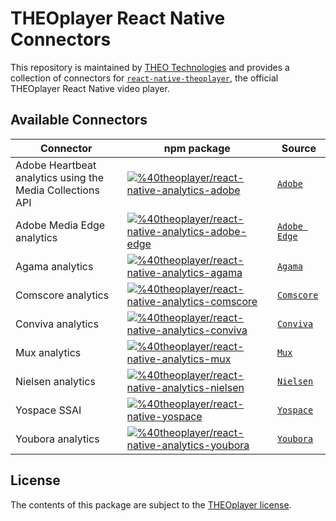 # THEOplayer React Native Connectors

This repository is maintained by [THEO Technologies](https://www.theoplayer.com/) and provides a collection of
connectors for [`react-native-theoplayer`](https://github.com/THEOplayer/react-native-theoplayer),
the official THEOplayer React Native video player.

## Available Connectors

| Connector                                                 | npm package                                                                                                                                                                                                                                                         | Source                                                                                     |
|-----------------------------------------------------------|---------------------------------------------------------------------------------------------------------------------------------------------------------------------------------------------------------------------------------------------------------------------|--------------------------------------------------------------------------------------------|
| Adobe Heartbeat analytics using the Media Collections API | [![%40theoplayer/react-native-analytics-adobe](https://img.shields.io/npm/v/%40theoplayer%2Freact-native-analytics-adobe?label=%40theoplayer/react-native-analytics-adobe)](https://www.npmjs.com/package/%40theoplayer%2Freact-native-analytics-adobe)             | [`Adobe`](https://github.com/THEOplayer/react-native-connectors/tree/main/adobe)           |
| Adobe Media Edge analytics                                | [![%40theoplayer/react-native-analytics-adobe-edge](https://img.shields.io/npm/v/%40theoplayer%2Freact-native-analytics-adobe-edge?label=%40theoplayer/react-native-analytics-adobe-edge)](https://www.npmjs.com/package/%40theoplayer%2Freact-native-analytics-adobe)             | [`Adobe Edge`](https://github.com/THEOplayer/react-native-connectors/tree/main/adobe-edge) |
| Agama analytics                                           | [![%40theoplayer/react-native-analytics-agama](https://img.shields.io/npm/v/%40theoplayer%2Freact-native-analytics-agama?label=%40theoplayer/react-native-analytics-agama)](https://www.npmjs.com/package/%40theoplayer%2Freact-native-analytics-agama)             | [`Agama`](https://github.com/THEOplayer/react-native-connectors/tree/main/agama)           |
| Comscore analytics                                        | [![%40theoplayer/react-native-analytics-comscore](https://img.shields.io/npm/v/%40theoplayer%2Freact-native-analytics-comscore?label=%40theoplayer/react-native-analytics-comscore)](https://www.npmjs.com/package/%40theoplayer%2Freact-native-analytics-comscore) | [`Comscore`](https://github.com/THEOplayer/react-native-connectors/tree/main/comscore)     |
| Conviva analytics                                         | [![%40theoplayer/react-native-analytics-conviva](https://img.shields.io/npm/v/%40theoplayer%2Freact-native-analytics-conviva?label=%40theoplayer/react-native-analytics-conviva)](https://www.npmjs.com/package/%40theoplayer%2Freact-native-analytics-conviva)     | [`Conviva`](https://github.com/THEOplayer/react-native-connectors/tree/main/conviva)       |
| Mux analytics                                             | [![%40theoplayer/react-native-analytics-mux](https://img.shields.io/npm/v/%40theoplayer%2Freact-native-analytics-mux?label=%40theoplayer/react-native-analytics-mux)](https://www.npmjs.com/package/%40theoplayer%2Freact-native-analytics-mux)                     | [`Mux`](https://github.com/THEOplayer/react-native-connectors/tree/main/mux)               |
| Nielsen analytics                                         | [![%40theoplayer/react-native-analytics-nielsen](https://img.shields.io/npm/v/%40theoplayer%2Freact-native-analytics-nielsen?label=%40theoplayer/react-native-analytics-nielsen)](https://www.npmjs.com/package/%40theoplayer%2Freact-native-analytics-nielsen)     | [`Nielsen`](https://github.com/THEOplayer/react-native-connectors/tree/main/nielsen)       |
| Yospace SSAI                                              | [![%40theoplayer/react-native-yospace](https://img.shields.io/npm/v/%40theoplayer%2Freact-native-yospace?label=%40theoplayer/react-native-yospace=)](https://www.npmjs.com/package/%40theoplayer%2Freact-native-yospace) | [`Yospace`](https://github.com/THEOplayer/react-native-connectors/tree/main/yospace)       |
| Youbora analytics                                         | [![%40theoplayer/react-native-analytics-youbora](https://img.shields.io/npm/v/%40theoplayer%2Freact-native-analytics-youbora?label=%40theoplayer/react-native-analytics-youbora=)](https://www.npmjs.com/package/%40theoplayer%2Freact-native-analytics-youbora)    | [`Youbora`](https://github.com/THEOplayer/react-native-connectors/tree/main/youbora)       |

## License

The contents of this package are subject to the [THEOplayer license](https://www.theoplayer.com/terms).
